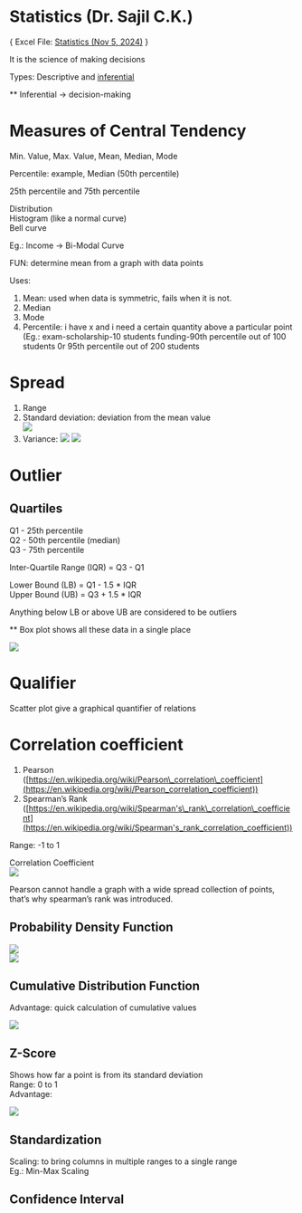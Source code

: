 # Statistics (Dr. Sajil C.K.)

{ Excel File: [Statistics (Nov 5, 2024)](https://docs.google.com/spreadsheets/d/10y9dEAGX64yAhNu8k1b7dUxU7YCN-Z-H8NJYuJ8hbxU/edit?usp=sharing) }

It is the science of making decisions

Types: Descriptive and [inferential](https://datatab.net/tutorial/hypothesis)

\*\* Inferential \-\> decision-making

# Measures of Central Tendency

Min. Value, Max. Value, Mean, Median, Mode

Percentile: example, Median (50th percentile)

25th percentile and 75th percentile

Distribution  
Histogram (like a normal curve)  
Bell curve

Eg.: Income \-\> Bi-Modal Curve

FUN: determine mean from a graph with data points

Uses:

1. Mean: used when data is symmetric, fails when it is not.  
2. Median  
3. Mode  
4. Percentile: i have x and i need a certain quantity above a particular point (Eg.: exam-scholarship-10 students funding-90th percentile out of 100 students 0r 95th percentile out of 200 students

# Spread

1. Range  
2. Standard deviation: deviation from the mean value  
   ![](https://brightlinkprep.com/wp-content/uploads/2021/01/stdev.jpg)  
3. Variance:
   ![](https://images.ctfassets.net/pdf29us7flmy/1iW77TDezzJj9eLyPchSvP/b176499e0c3668899a57f671b2a25ba8/resized.png?w=1440&q=100&fm=avif) 
   ![](https://images.ctfassets.net/pdf29us7flmy/4UEXUFiVFUgsNA9fZOOQf2/b9e09d7447df4f0253a145ad853eb883/resized.png?w=1440&q=100&fm=avif)

# Outlier

## Quartiles

Q1 \- 25th percentile  
Q2 \- 50th percentile (median)  
Q3 \- 75th percentile

Inter-Quartile Range (IQR) \= Q3 \- Q1

Lower Bound (LB) \= Q1 \- 1.5 \* IQR  
Upper Bound (UB) \= Q3 \+ 1.5 \* IQR

Anything below LB or above UB are considered to be outliers

\*\* Box plot shows all these data in a single place

![](https://www.thedataschool.co.uk/content/images/2023/09/IQR-Illustration.png)

# Qualifier

Scatter plot give a graphical quantifier of relations

# Correlation coefficient

1. Pearson ([https://en.wikipedia.org/wiki/Pearson\_correlation\_coefficient](https://en.wikipedia.org/wiki/Pearson_correlation_coefficient))  
2. Spearman’s Rank ([https://en.wikipedia.org/wiki/Spearman's\_rank\_correlation\_coefficient](https://en.wikipedia.org/wiki/Spearman's_rank_correlation_coefficient))

Range: \-1 to 1

Correlation Coefficient  
![](https://sphweb.bumc.bu.edu/otlt/MPH-Modules/PH717-QuantCore/PH717-Module9-Correlation-Regression/Correlation%20Coefficient%20examples.png)

Pearson cannot handle a graph with a wide spread collection of points, that’s why spearman’s rank was introduced.

## Probability Density Function

![](https://sites.nicholas.duke.edu/statsreview/files/2013/06/pdf.jpg)  
![](https://media.geeksforgeeks.org/wp-content/uploads/20230825121154/Probability-Density-Function.png)

## Cumulative Distribution Function

Advantage: quick calculation of cumulative values

![](https://vasishth.github.io/Freq_CogSci/Freq_CogSci_files/figure-html/normdistrn-1.svg)

## Z-Score

Shows how far a point is from its standard deviation  
Range: 0 to 1  
Advantage: 

![](https://datatab.net/assets/tutorial/z/Formula_z-Standardization.png)

## Standardization

Scaling: to bring columns in multiple ranges to a single range  
Eg.: Min-Max Scaling

## Confidence Interval
